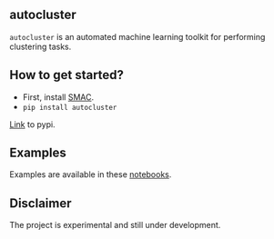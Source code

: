 ## autocluster
``autocluster`` is an automated machine learning toolkit for performing clustering tasks.

## How to get started?
- First, install [SMAC](https://automl.github.io/SMAC3/stable/installation.html).
- ``pip install autocluster``
  
[Link](https://pypi.org/project/autocluster/) to pypi. 

## Examples
Examples are available in these [notebooks](/autocluster/examples/).

## Disclaimer
The project is experimental and still under development.
